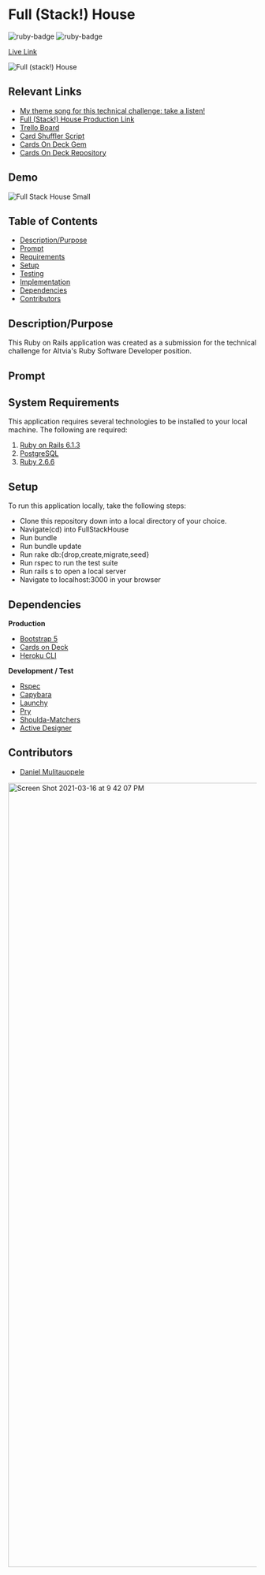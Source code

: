 # Full (Stack!) House

<img src="https://img.shields.io/badge/ruby-v2.6.6-red" title="ruby-badge"> <img src="https://img.shields.io/badge/rails-6.1.3-yellow" title="ruby-badge">

[Live Link](https://immense-reaches-91193.herokuapp.com/)

![Full (stack!) House](https://user-images.githubusercontent.com/37354322/111405914-ecbda500-8696-11eb-900d-456d8baec2f0.png)

## Relevant Links
* [My theme song for this technical challenge: take a listen!](https://www.youtube.com/watch?v=9wrmm-PL36o)
* [Full (Stack!) House Production Link](https://immense-reaches-91193.herokuapp.com/)
* [Trello Board](https://trello.com/b/r1uKJ90v/altvia-technical-challenge)
* [Card Shuffler Script](https://github.com/DanielMulitauopele/altvia_card_shuffler)
* [Cards On Deck Gem](https://rubygems.org/gems/cards_on_deck)
* [Cards On Deck Repository](https://github.com/DanielMulitauopele/CardsOnDeck)

## Demo 

![Full Stack House Small](https://user-images.githubusercontent.com/37354322/111409597-e03c4b00-869c-11eb-8b7c-01ee787e52e3.gif)

## Table of Contents

* [Description/Purpose](#descriptionpurpose)
* [Prompt](#prompt)
* [Requirements](#system-requirements)
* [Setup](#setup)
* [Testing](#testing)
* [Implementation](#implementation)
* [Dependencies](#dependencies)
* [Contributors](#contributors)

## Description/Purpose

This Ruby on Rails application was created as a submission for the technical challenge for Altvia's Ruby Software Developer position. 

## Prompt

## System Requirements

This application requires several technologies to be installed to your local
machine. The following are required:

1. [Ruby on Rails 6.1.3](https://rubyonrails.org/)
2. [PostgreSQL](https://www.postgresql.org/)
3. [Ruby 2.6.6](https://www.ruby-lang.org/en/)

## Setup

To run this application locally, take the following steps:

* Clone this repository down into a local directory of your choice.
* Navigate(cd) into FullStackHouse
* Run bundle
* Run bundle update
* Run rake db:{drop,create,migrate,seed}
* Run rspec to run the test suite
* Run rails s to open a local server
* Navigate to localhost:3000 in your browser

## Dependencies

**Production**

* [Bootstrap 5](https://getbootstrap.com/)
* [Cards on Deck](https://github.com/DanielMulitauopele/CardsOnDeck)
* [Heroku CLI](https://devcenter.heroku.com/articles/heroku-cli)

**Development / Test**

* [Rspec](https://rspec.info/)
* [Capybara](https://github.com/teamcapybara/capybara)
* [Launchy](https://github.com/copiousfreetime/launchy)
* [Pry](https://github.com/pry/pry)
* [Shoulda-Matchers](https://github.com/thoughtbot/shoulda-matchers)
* [Active Designer](https://github.com/thomschlereth/active_designer)

## Contributors

* [Daniel Mulitauopele](https://github.com/DanielMulitauopele)

<img width="1591" alt="Screen Shot 2021-03-16 at 9 42 07 PM" src="https://user-images.githubusercontent.com/37354322/111411662-92294680-86a0-11eb-8a4e-6de5eb9277cc.png">
